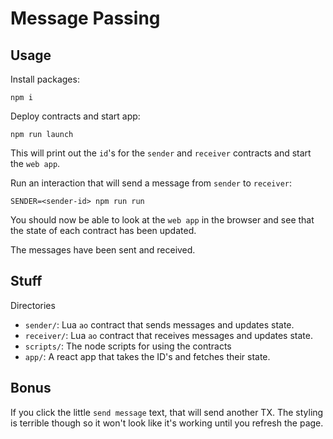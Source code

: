 # Message Passing

## Usage

Install packages:

`npm i`

Deploy contracts and start app:

`npm run launch`

This will print out the `id`'s for the `sender` and `receiver` contracts and start the `web app`.

Run an interaction that will send a message from `sender` to `receiver`:

`SENDER=<sender-id> npm run run`

You should now be able to look at the `web app` in the browser and see that the state of each contract has been updated.

The messages have been sent and received.

## Stuff

Directories

- `sender/`: Lua `ao` contract that sends messages and updates state.
- `receiver/`: Lua `ao` contract that receives messages and updates state.
- `scripts/`: The node scripts for using the contracts
- `app/`: A react app that takes the ID's and fetches their state.

## Bonus

If you click the little `send message` text, that will send another TX.  The styling is terrible though so it won't look like it's working until you refresh the page.